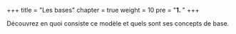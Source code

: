 +++
title = "Les bases"
chapter = true
weight = 10
pre = "<b>1. </b>"
+++

Découvrez en quoi consiste ce modèle et quels sont ses concepts de base.